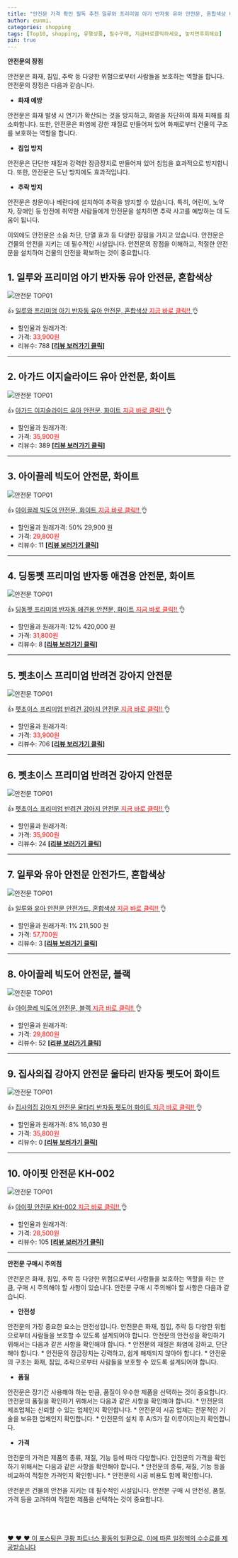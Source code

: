 ```yaml
---
title: "안전문 가격 확인 필독 추천 일루와 프리미엄 아기 반자동 유아 안전문, 혼합색상 비교 장점 구매가이드"
author: eunmi.
categories: shopping
tags: [Top10, shopping, 유행상품, 필수구매, 지금바로클릭하세요, 놓치면후회해요]
pin: true
---
```

**안전문의 장점**

안전문은 화재, 침입, 추락 등 다양한 위험으로부터 사람들을 보호하는 역할을 합니다. 안전문의 장점은 다음과 같습니다.

* **화재 예방**

안전문은 화재 발생 시 연기가 확산되는 것을 방지하고, 화염을 차단하여 화재 피해를 최소화합니다. 또한, 안전문은 화염에 강한 재질로 만들어져 있어 화재로부터 건물의 구조를 보호하는 역할을 합니다.

* **침입 방지**

안전문은 단단한 재질과 강력한 잠금장치로 만들어져 있어 침입을 효과적으로 방지합니다. 또한, 안전문은 도난 방지에도 효과적입니다.

* **추락 방지**

안전문은 창문이나 베란다에 설치하여 추락을 방지할 수 있습니다. 특히, 어린이, 노약자, 장애인 등 안전에 취약한 사람들에게 안전문을 설치하면 추락 사고를 예방하는 데 도움이 됩니다.

이외에도 안전문은 소음 차단, 단열 효과 등 다양한 장점을 가지고 있습니다. 안전문은 건물의 안전을 지키는 데 필수적인 시설입니다. 안전문의 장점을 이해하고, 적절한 안전문을 설치하여 건물의 안전을 확보하는 것이 중요합니다.

   

## 1. 일루와 프리미엄 아기 반자동 유아 안전문, 혼합색상

![안전문 TOP01](https://thumbnail9.coupangcdn.com/thumbnails/remote/230x230ex/image/vendor_inventory/4219/946e072f88ff77f11f65721f937b9dfce603434aea38520474c1e0d6ce80.jpg)


👍 [일루와 프리미엄 아기 반자동 유아 안전문, 혼합색상 <font color=red> 지금 바로 클릭!! </font> ](https://link.coupang.com/re/AFFSDP?lptag=AF3617701&subid=GithubCoopas&pageKey=7219635667&traceid=V0-153&itemId=18291848604&vendorItemId=85488570276) 👌 


- 할인율과 원래가격: 
- 가격: <span style='color:red'>33,900원</span>
- 리뷰수: 788  [**[리뷰 보러가기 클릭]**](https://link.coupang.com/re/AFFSDP?lptag=AF3617701&subid=GithubCoopas&pageKey=7219635667&traceid=V0-153&itemId=18291848604&vendorItemId=85488570276)

---


   

## 2. 아가드 이지슬라이드 유아 안전문, 화이트

![안전문 TOP01](https://thumbnail7.coupangcdn.com/thumbnails/remote/230x230ex/image/retail/images/3669930985239474-51312b28-0cba-4132-b606-5cf5db9a217e.jpg)


👍 [아가드 이지슬라이드 유아 안전문, 화이트 <font color=red> 지금 바로 클릭!! </font> ](https://link.coupang.com/re/AFFSDP?lptag=AF3617701&subid=GithubCoopas&pageKey=7634606244&traceid=V0-153&itemId=79694470&vendorItemId=3134942918) 👌 


- 할인율과 원래가격: 
- 가격: <span style='color:red'>35,900원</span>
- 리뷰수: 389  [**[리뷰 보러가기 클릭]**](https://link.coupang.com/re/AFFSDP?lptag=AF3617701&subid=GithubCoopas&pageKey=7634606244&traceid=V0-153&itemId=79694470&vendorItemId=3134942918)

---


   

## 3. 아이끌레 빅도어 안전문, 화이트

![안전문 TOP01](https://thumbnail8.coupangcdn.com/thumbnails/remote/230x230ex/image/retail/images/519438980875651-db1fd274-2ab1-49a0-a8e2-7159ef17a63b.jpg)


👍 [아이끌레 빅도어 안전문, 화이트 <font color=red> 지금 바로 클릭!! </font> ](https://link.coupang.com/re/AFFSDP?lptag=AF3617701&subid=GithubCoopas&pageKey=1929985795&traceid=V0-153&itemId=3276456209&vendorItemId=71263454089) 👌 


- 할인율과 원래가격: 50%  29,900   원
- 가격: <span style='color:red'>29,800원</span>
- 리뷰수: 11  [**[리뷰 보러가기 클릭]**](https://link.coupang.com/re/AFFSDP?lptag=AF3617701&subid=GithubCoopas&pageKey=1929985795&traceid=V0-153&itemId=3276456209&vendorItemId=71263454089)

---


   

## 4. 딩동펫 프리미엄 반자동 애견용 안전문, 화이트

![안전문 TOP01](https://thumbnail9.coupangcdn.com/thumbnails/remote/230x230ex/image/retail/images/4347660533355525-13f2630c-e724-4c06-b599-604bcb8fea30.jpg)


👍 [딩동펫 프리미엄 반자동 애견용 안전문, 화이트 <font color=red> 지금 바로 클릭!! </font> ](https://link.coupang.com/re/AFFSDP?lptag=AF3617701&subid=GithubCoopas&pageKey=91879026&traceid=V0-153&itemId=178911429&vendorItemId=3428207074) 👌 


- 할인율과 원래가격: 12%  420,000   원
- 가격: <span style='color:red'>31,800원</span>
- 리뷰수: 8  [**[리뷰 보러가기 클릭]**](https://link.coupang.com/re/AFFSDP?lptag=AF3617701&subid=GithubCoopas&pageKey=91879026&traceid=V0-153&itemId=178911429&vendorItemId=3428207074)

---


   

## 5. 펫초이스 프리미엄 반려견 강아지 안전문

![안전문 TOP01](https://thumbnail6.coupangcdn.com/thumbnails/remote/230x230ex/image/vendor_inventory/ef57/620fcf338dadf0af545dfe2f2a9673f0e101ee69fa6f752abdd5af78f858.jpg)


👍 [펫초이스 프리미엄 반려견 강아지 안전문 <font color=red> 지금 바로 클릭!! </font> ](https://link.coupang.com/re/AFFSDP?lptag=AF3617701&subid=GithubCoopas&pageKey=7182947430&traceid=V0-153&itemId=18119632908&vendorItemId=85339307607) 👌 


- 할인율과 원래가격: 
- 가격: <span style='color:red'>33,900원</span>
- 리뷰수: 706  [**[리뷰 보러가기 클릭]**](https://link.coupang.com/re/AFFSDP?lptag=AF3617701&subid=GithubCoopas&pageKey=7182947430&traceid=V0-153&itemId=18119632908&vendorItemId=85339307607)

---


   

## 6. 펫초이스 프리미엄 반려견 강아지 안전문

![안전문 TOP01](https://thumbnail10.coupangcdn.com/thumbnails/remote/230x230ex/image/vendor_inventory/df6b/d6ab9d96019bbac127b8c3694a5383976921d4ea90b18c13ee537b1e7eaa.jpg)


👍 [펫초이스 프리미엄 반려견 강아지 안전문 <font color=red> 지금 바로 클릭!! </font> ](https://link.coupang.com/re/AFFSDP?lptag=AF3617701&subid=GithubCoopas&pageKey=7182947430&traceid=V0-153&itemId=18119632912&vendorItemId=85339307619) 👌 


- 할인율과 원래가격: 
- 가격: <span style='color:red'>35,900원</span>
- 리뷰수: 24  [**[리뷰 보러가기 클릭]**](https://link.coupang.com/re/AFFSDP?lptag=AF3617701&subid=GithubCoopas&pageKey=7182947430&traceid=V0-153&itemId=18119632912&vendorItemId=85339307619)

---


   

## 7. 일루와 유아 안전문 안전가드, 혼합색상

![안전문 TOP01](https://thumbnail9.coupangcdn.com/thumbnails/remote/230x230ex/image/vendor_inventory/4219/946e072f88ff77f11f65721f937b9dfce603434aea38520474c1e0d6ce80.jpg)


👍 [일루와 유아 안전문 안전가드, 혼합색상 <font color=red> 지금 바로 클릭!! </font> ](https://link.coupang.com/re/AFFSDP?lptag=AF3617701&subid=GithubCoopas&pageKey=7219635667&traceid=V0-153&itemId=18291848602&vendorItemId=85488570403) 👌 


- 할인율과 원래가격: 1%  211,500   원
- 가격: <span style='color:red'>57,700원</span>
- 리뷰수: 3  [**[리뷰 보러가기 클릭]**](https://link.coupang.com/re/AFFSDP?lptag=AF3617701&subid=GithubCoopas&pageKey=7219635667&traceid=V0-153&itemId=18291848602&vendorItemId=85488570403)

---


   

## 8. 아이끌레 빅도어 안전문, 블랙

![안전문 TOP01](https://thumbnail10.coupangcdn.com/thumbnails/remote/230x230ex/image/retail/images/420225441879089-eb51788e-60b1-40db-8d9b-8995343251b4.jpg)


👍 [아이끌레 빅도어 안전문, 블랙 <font color=red> 지금 바로 클릭!! </font> ](https://link.coupang.com/re/AFFSDP?lptag=AF3617701&subid=GithubCoopas&pageKey=1929985795&traceid=V0-153&itemId=3276456263&vendorItemId=71263454194) 👌 


- 할인율과 원래가격: 
- 가격: <span style='color:red'>29,800원</span>
- 리뷰수: 52  [**[리뷰 보러가기 클릭]**](https://link.coupang.com/re/AFFSDP?lptag=AF3617701&subid=GithubCoopas&pageKey=1929985795&traceid=V0-153&itemId=3276456263&vendorItemId=71263454194)

---


   

## 9. 집사의집 강아지 안전문 울타리 반자동 펫도어 화이트

![안전문 TOP01](https://thumbnail10.coupangcdn.com/thumbnails/remote/230x230ex/image/vendor_inventory/9bcd/f0ce60b7c3fdbc4bf77eea7b7df57983241c0b91fb4e9ecf36281fcd85e7.jpg)


👍 [집사의집 강아지 안전문 울타리 반자동 펫도어 화이트 <font color=red> 지금 바로 클릭!! </font> ](https://link.coupang.com/re/AFFSDP?lptag=AF3617701&subid=GithubCoopas&pageKey=7166910565&traceid=V0-153&itemId=18047526288&vendorItemId=77608983229) 👌 


- 할인율과 원래가격: 8%  16,030   원
- 가격: <span style='color:red'>35,800원</span>
- 리뷰수: 0  [**[리뷰 보러가기 클릭]**](https://link.coupang.com/re/AFFSDP?lptag=AF3617701&subid=GithubCoopas&pageKey=7166910565&traceid=V0-153&itemId=18047526288&vendorItemId=77608983229)

---


   

## 10. 아이핏 안전문 KH-002

![안전문 TOP01](https://thumbnail10.coupangcdn.com/thumbnails/remote/230x230ex/image/retail/images/2016/07/22/15/6/0dd20536-e2fb-4dae-b507-feab410f89f7.jpg)


👍 [아이핏 안전문 KH-002 <font color=red> 지금 바로 클릭!! </font> ](https://link.coupang.com/re/AFFSDP?lptag=AF3617701&subid=GithubCoopas&pageKey=9691180&traceid=V0-153&itemId=42807357&vendorItemId=3037304598) 👌 


- 할인율과 원래가격: 
- 가격: <span style='color:red'>28,500원</span>
- 리뷰수: 105  [**[리뷰 보러가기 클릭]**](https://link.coupang.com/re/AFFSDP?lptag=AF3617701&subid=GithubCoopas&pageKey=9691180&traceid=V0-153&itemId=42807357&vendorItemId=3037304598)

---
**안전문 구매시 주의점**

안전문은 화재, 침입, 추락 등 다양한 위험으로부터 사람들을 보호하는 역할을 하는 만큼, 구매 시 주의해야 할 사항이 있습니다. 안전문 구매 시 주의해야 할 사항은 다음과 같습니다.

* **안전성**

안전문의 가장 중요한 요소는 안전성입니다. 안전문은 화재, 침입, 추락 등 다양한 위험으로부터 사람들을 보호할 수 있도록 설계되어야 합니다. 안전문의 안전성을 확인하기 위해서는 다음과 같은 사항을 확인해야 합니다.
    * 안전문의 재질은 화염에 강하고, 단단해야 합니다.
    * 안전문의 잠금장치는 강력하고, 쉽게 해제되지 않아야 합니다.
    * 안전문의 구조는 화재, 침입, 추락으로부터 사람들을 보호할 수 있도록 설계되어야 합니다.

* **품질**

안전문은 장기간 사용해야 하는 만큼, 품질이 우수한 제품을 선택하는 것이 중요합니다. 안전문의 품질을 확인하기 위해서는 다음과 같은 사항을 확인해야 합니다.
    * 안전문의 제조업체는 신뢰할 수 있는 업체인지 확인합니다.
    * 안전문의 시공 업체는 전문적인 기술을 보유한 업체인지 확인합니다.
    * 안전문의 설치 후 A/S가 잘 이루어지는지 확인합니다.

* **가격**

안전문의 가격은 제품의 종류, 재질, 기능 등에 따라 다양합니다. 안전문의 가격을 확인하기 위해서는 다음과 같은 사항을 확인해야 합니다.
    * 안전문의 종류, 재질, 기능 등을 비교하여 적절한 가격인지 확인합니다.
    * 안전문의 시공 비용도 함께 확인합니다.

안전문은 건물의 안전을 지키는 데 필수적인 시설입니다. 안전문 구매 시 안전성, 품질, 가격 등을 고려하여 적절한 제품을 선택하는 것이 중요합니다.<br><br><br><br><br> [ ❤ ❤ ❤ 이 포스팅은 쿠팡 파트너스 활동의 일환으로, 이에 따른 일정액의 수수료를 제공받습니다](https://link.coupang.com/a/bcEFyh)
